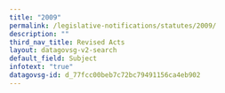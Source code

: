 ```yaml
---
title: "2009"
permalink: /legislative-notifications/statutes/2009/
description: ""
third_nav_title: Revised Acts
layout: datagovsg-v2-search
default_field: Subject
infotext: "true"
datagovsg-id: d_77fcc00beb7c72bc79491156ca4eb902
---
```

